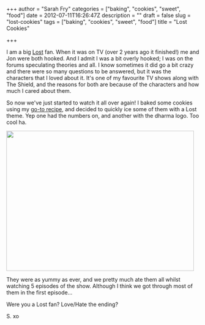 +++
author = "Sarah Fry"
categories = ["baking", "cookies", "sweet", "food"]
date = 2012-07-11T16:26:47Z
description = ""
draft = false
slug = "lost-cookies"
tags = ["baking", "cookies", "sweet", "food"]
title = "Lost Cookies"

+++


I am a big <a href="http://www.imdb.com/title/tt0411008/" target="_blank">Lost</a> fan. When it was on TV (over 2 years ago it finished!) me and Jon were both hooked. And I admit I was a bit overly hooked; I was on the forums speculating theories and all. I know sometimes it did go a bit crazy and there were so many questions to be answered, but it was the characters that I loved about it. It's one of my favourite TV shows along with The Shield, and the reasons for both are because of the characters and how much I cared about them.

So now we've just started to watch it all over again! I baked some cookies using my <a title="Chewy ‘Millie’s Cookie Style’ Cookies" href="http://sweetaspi.co.uk/chewy-millies-cookie-style-cookies/">go-to recipe</a>, and decided to quickly ice some of them with a Lost theme. Yep one had the numbers on, and another with the dharma logo. Too cool ha.

<a href="http://sweetaspi.co.uk/images/2012/07/lostcookie.jpg"><img class="aligncenter size-full wp-image-1018" title="lostcookie" src="http://sweetaspi.co.uk/images/2012/07/lostcookie.jpg" alt="" width="490" height="367" /></a>

They were as yummy as ever, and we pretty much ate them all whilst watching 5 episodes of the show. Although I think we got through most of them in the first episode...

Were you a Lost fan? Love/Hate the ending?

S. xo

